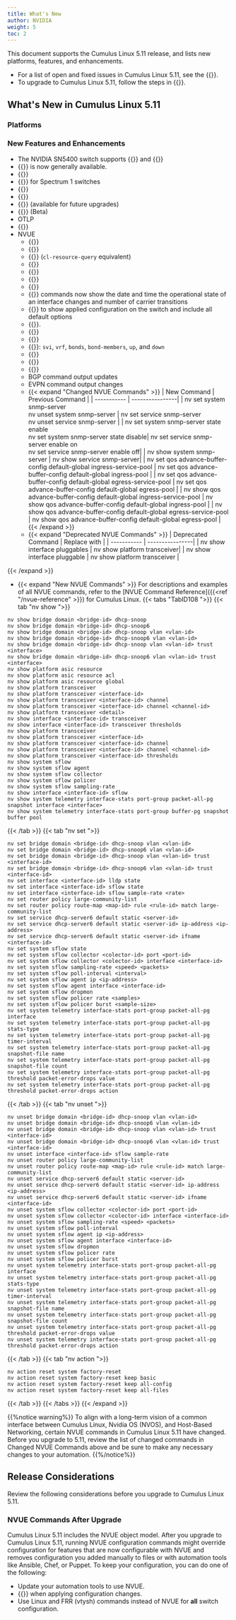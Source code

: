 ```yaml
---
title: What's New
author: NVIDIA
weight: 5
toc: 2
---
```

This document supports the Cumulus Linux 5.11 release, and lists new platforms, features, and enhancements.
- For a list of open and fixed issues in Cumulus Linux 5.11, see the {{<link title="Cumulus Linux 5.11 Release Notes" text="Cumulus Linux 5.11 Release Notes">}}.
- To upgrade to Cumulus Linux 5.11, follow the steps in {{<link url="Upgrading-Cumulus-Linux">}}.
<!-- vale off -->

## What's New in Cumulus Linux 5.11

### Platforms

### New Features and Enhancements

- The NVIDIA SN5400 switch supports {{<link url="Synchronous-Ethernet-SyncE" text="syncE">}} and {{<link url="Precision-Time-Protocol-PTP/#noise-transfer-servo" text="ITU-T">}}
- {{<link url="Pulse-Per-Second-PPS" text="PPS on the NVIDIA SN5400 switch">}} is now generally available.
- {{<link url="Factory-Reset" text="Factory Reset">}}
- {{<link url="Forwarding-Table-Size-and-Profiles/#spectrum-1" text="ecmp-nh-heavy forwarding profile">}} for Spectrum 1 switches
- {{<link url="Optional-BGP-Configuration/#bgp-prefix-independent-convergence" text="BGP Prefix Independent Convergence">}}
- {{<link url="RADIUS-AAA/#radius-user-command-accounting" text="RADIUS user command accounting">}}
- {{<link url="Upgrading-Cumulus-Linux/#upgrade-cumulus-linux" text="Optimized image upgrade commands">}} (available for future upgrades)
- {{<link url="Equal-Cost-Multipath-Load-Sharing/#adaptive-routing" text="Additional adaptive routing ECMP resource optimization for next hop groups">}} (Beta)
- OTLP
- {{<link url="ASIC-Monitoring/#histogram-collection" text="Packet and buffer histogram commands">}}
- NVUE
  - {{<link url="DHCP-Snooping" text="DHCP snooping commands">}}
  - {{<link url="Link-Layer-Discovery-Protocol/#disable-lldp" text="Disable LLDP commands">}}
  - {{<link url="Resource-Diagnostics/#disable-lldp" text="Show ASIC resources commands">}} (`cl-resource-query` equivalent)
  - {{<link url="Monitoring-System-Statistics-and-Network-Traffic-with-sFlow" text="sFlow commands">}}
  - {{<link url="DHCP-Servers/#assign-a-port-based-ip-address" text="IPv6 command to assign a port-based DHCP server address">}}
  - {{<link url="Zero-Touch-Provisioning-ZTP/#manually-run-ztp" text="Enable ZTP and run ZTP script commands">}}
  - {{<link url="Interface-Configuration-and-Management/#port-ranges" text="Additional port range support for breakout ports and subinterfaces">}}
  - {{<link url="Interface-Configuration-and-Management/#troubleshooting" text="nv show interface <interface>">}} commands now show the date and time the operational state of an interface changes and number of carrier transitions
  - {{<link url="NVUE-CLI/#show-switch-configuration" text="nv config show --all command">}} to show applied configuration on the switch and include all default options
  - {{<link url="Services-and-Daemons-in-Cumulus-Linux/#limit-resources-for-services" text="Commands to limit resources (memory and CPU usage) for Cumulus Linux services">}}.
  - {{<link url="Optional-BGP-Configuration/#bgp-community-lists" text="Commands to configure BGP large community lists">}}
  - {{<link url="Route-Filtering-and-Redistribution/#match-source-protocol" text="Command to match BGP as the source protocol in a route map">}}
  - {{<link url="Switch-Port-Attributes/#interface-settings" text="nv show interface --view command includes additional filtering options">}}: `svi`, `vrf`, `bonds`, `bond-members`, `up`, and `down`
  - {{<link url="FRRouting/#show-routes-in-the-routing-table" text="Commands to show the number of routes in the routing table">}}
  - {{<link url="Monitoring-Interfaces-and-Transceivers-with-NVUE/#show-transceiver-information" text="Commands to show optical information for transceivers">}}
  - {{<link url="Monitoring-Interfaces-and-Transceivers-with-NVUE/#show-transceiver-information" text="l1-show command equivalent">}}
  - BGP command output updates
  - EVPN command output changes
  - {{< expand "Changed NVUE Commands" >}}
| New Command | Previous Command |
| ----------- | ----------------|
| nv set system snmp-server<br>nv unset system snmp-server | nv set service snmp-server<br>nv unset service snmp-server |
| nv set system snmp-server state enable<br>nv set system snmp-server state disable| nv set service snmp-server enable on<br>nv set service snmp-server enable off|
| nv show system snmp-server | nv show service snmp-server|
| nv set qos advance-buffer-config default-global ingress-service-pool <pool-id> <property> <value> | nv set qos advance-buffer-config default-global ingress-pool <pool-id> <property> <value>|
| nv set qos advance-buffer-config default-global egress-service-pool <pool-id> <property> <value> | nv set qos advance-buffer-config default-global egress-pool <pool-id> <property> <value>  |
| nv show qos advance-buffer-config default-global ingress-service-pool | nv show qos advance-buffer-config default-global ingress-pool |
| nv show qos advance-buffer-config default-global egress-service-pool | nv show qos advance-buffer-config default-global egress-pool |
{{< /expand >}}
  - {{< expand "Deprecated NVUE Commands" >}}
| Deprecated Command | Replace with |
| ----------- | ----------------|
| nv show interface pluggables  | nv show platform transceiver|
| nv show interface <interface> pluggable | nv show platform transceiver <interface>|

{{< /expand >}}
  - {{< expand "New NVUE Commands" >}}
For descriptions and examples of all NVUE commands, refer to the [NVUE Command Reference]({{<ref "/nvue-reference" >}}) for Cumulus Linux.
{{< tabs "TabID108 ">}}
{{< tab "nv show ">}}

```
nv show bridge domain <bridge-id> dhcp-snoop
nv show bridge domain <bridge-id> dhcp-snoop6
nv show bridge domain <bridge-id> dhcp-snoop vlan <vlan-id>
nv show bridge domain <bridge-id> dhcp-snoop6 vlan <vlan-id>
nv show bridge domain <bridge-id> dhcp-snoop vlan <vlan-id> trust <interface>
nv show bridge domain <bridge-id> dhcp-snoop6 vlan <vlan-id> trust <interface>
nv show platform asic resource
nv show platform asic resource acl
nv show platform asic resource global
nv show platform transceiver
nv show platform transceiver <interface-id> 
nv show platform transceiver <interface-id> channel 
nv show platform transceiver <interface-id> channel <channel-id> 
nv show platform transceiver <detail> 
nv show interface <interface-id> transceiver 
nv show interface <interface-id> transceiver thresholds
nv show platform transceiver
nv show platform transceiver <interface-id>
nv show platform transceiver <interface-id> channel
nv show platform transceiver <interface-id> channel <channel-id>
nv show platform transceiver <interface-id> thresholds
nv show system sflow
nv show system sflow agent
nv show system sflow collector
nv show system sflow policer
nv show system sflow sampling-rate
nv show interface <interface-id> sflow
nv show system telemetry interface-stats port-group packet-all-pg snapshot interface <interface>
nv show system telemetry interface-stats port-group buffer-pg snapshot buffer pool
```

{{< /tab >}}
{{< tab "nv set ">}}

```
nv set bridge domain <bridge-id> dhcp-snoop vlan <vlan-id>
nv set bridge domain <bridge-id> dhcp-snoop6 vlan <vlan-id>
nv set bridge domain <bridge-id> dhcp-snoop vlan <vlan-id> trust <interface-id>
nv set bridge domain <bridge-id> dhcp-snoop6 vlan <vlan-id> trust <interface-id>
nv set interface <interface-id> lldp state
nv set interface <interface-id> sflow state
nv set interface <interface-id> sflow sample-rate <rate>
nv set router policy large-community-list
nv set router policy route-map <map-id> rule <rule-id> match large-community-list
nv set service dhcp-server6 default static <server-id>
nv set service dhcp-server6 default static <server-id> ip-address <ip-address>
nv set service dhcp-server6 default static <server-id> ifname <interface-id>
nv set system sflow state
nv set system sflow collector <colector-id> port <port-id>
nv set system sflow collector <colector-id> interface <interface-id>
nv set system sflow sampling-rate <speed> <packets>
nv set system sflow poll-interval <interval>
nv set system sflow agent ip <ip-address>
nv set system sflow agent interface <interface-id>
nv set system sflow dropmon
nv set system sflow policer rate <samples>
nv set system sflow policer burst <sample-size>
nv set system telemetry interface-stats port-group packet-all-pg interface 
nv set system telemetry interface-stats port-group packet-all-pg stats-type
nv set system telemetry interface-stats port-group packet-all-pg timer-interval
nv set system telemetry interface-stats port-group packet-all-pg snapshot-file name
nv set system telemetry interface-stats port-group packet-all-pg snapshot-file count
nv set system telemetry interface-stats port-group packet-all-pg threshold packet-error-drops value
nv set system telemetry interface-stats port-group packet-all-pg threshold packet-error-drops action
```

{{< /tab >}}
{{< tab "nv unset ">}}

```
nv unset bridge domain <bridge-id> dhcp-snoop vlan <vlan-id>
nv unset bridge domain <bridge-id> dhcp-snoop6 vlan <vlan-id>
nv unset bridge domain <bridge-id> dhcp-snoop vlan <vlan-id> trust <interface-id>
nv unset bridge domain <bridge-id> dhcp-snoop6 vlan <vlan-id> trust <interface-id>
nv unset interface <interface-id> sflow sample-rate
nv unset router policy large-community-list
nv unset router policy route-map <map-id> rule <rule-id> match large-community-list
nv unset service dhcp-server6 default static <server-id>
nv unset service dhcp-server6 default static <server-id> ip-address <ip-address>
nv unset service dhcp-server6 default static <server-id> ifname <interface-id>
nv unset system sflow collector <colector-id> port <port-id>
nv unset system sflow collector <colector-id> interface <interface-id>
nv unset system sflow sampling-rate <speed> <packets>
nv unset system sflow poll-interval
nv unset system sflow agent ip <ip-address>
nv unset system sflow agent interface <interface-id>
nv unset system sflow dropmon
nv unset system sflow policer rate
nv unset system sflow policer burst
nv unset system telemetry interface-stats port-group packet-all-pg interface 
nv unset system telemetry interface-stats port-group packet-all-pg stats-type
nv unset system telemetry interface-stats port-group packet-all-pg timer-interval
nv unset system telemetry interface-stats port-group packet-all-pg snapshot-file name
nv unset system telemetry interface-stats port-group packet-all-pg snapshot-file count
nv unset system telemetry interface-stats port-group packet-all-pg threshold packet-error-drops value
nv unset system telemetry interface-stats port-group packet-all-pg threshold packet-error-drops action
```

{{< /tab >}}
{{< tab "nv action ">}}

```
nv action reset system factory-reset
nv action reset system factory-reset keep basic
nv action reset system factory-reset keep all-config
nv action reset system factory-reset keep all-files
```

{{< /tab >}}
{{< /tabs >}}
{{< /expand >}}

{{%notice warning%}}
To align with a long-term vision of a common interface between Cumulus Linux, Nvidia OS (NVOS), and Host-Based Networking, certain NVUE commands in Cumulus Linux 5.11 have changed. Before you upgrade to 5.11, review the list of changed commands in Changed NVUE Commands above and be sure to make any necessary changes to your automation.
{{%/notice%}}

## Release Considerations

Review the following considerations before you upgrade to Cumulus Linux 5.11.

### NVUE Commands After Upgrade

Cumulus Linux 5.11 includes the NVUE object model. After you upgrade to Cumulus Linux 5.11, running NVUE configuration commands might override configuration for features that are now configurable with NVUE and removes configuration you added manually to files or with automation tools like Ansible, Chef, or Puppet. To keep your configuration, you can do one of the following:
- Update your automation tools to use NVUE.
- {{<link url="NVUE-CLI/#configure-nvue-to-ignore-linux-files" text="Configure NVUE to ignore certain underlying Linux files">}} when applying configuration changes.
- Use Linux and FRR (vtysh) commands instead of NVUE for **all** switch configuration.
